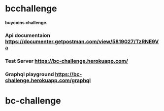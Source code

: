 

# bcchallenge
#### buycoins challenge.

### Api documentaion https://documenter.getpostman.com/view/5819027/TzRNE9Va

### Test Server https://bc-challenge.herokuapp.com/

### Graphql playground https://bc-challenge.herokuapp.com/graphql


# bc-challenge
